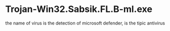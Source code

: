 # Trojan-Win32.Sabsik.FL.B-ml.exe
the name of virus is the detection of microsoft defender, is the tipic antivirus
